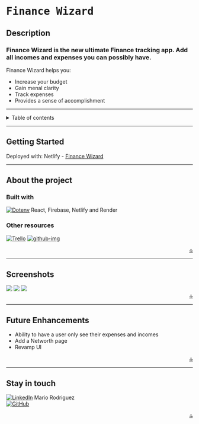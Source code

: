 <p align="center">


# <span style="font-family: andale mono, monospace">**Finance Wizard** <span>

## **Description**    
### Finance Wizard is the new ultimate Finance tracking app. Add all incomes and expenses you can possibly have.  <br>
Finance Wizard helps you: 
- Increase your budget
- Gain menal clarity
- Track expenses 
- Provides a sense of accomplishment

---

<details>
<summary>Table of contents</summary>
<li><a href="#about-the-project">About the Project</a></li>
<li><a href="#screenshots">Screenshots</a></li>
<li><a href="#getting-started">Getting Started</a></li>
<li><a href="#future-enhancements">Future Enhancements</a></li>
<li><a href="#stay-in-touch">Stay in touch</a></li>
</details>

---

## **Getting Started**

Deployed with: Netlify - [Finance Wizard](https://financewizard.netlify.app)

---
## **About the project**
### **Built with**


[![Dotenv][dotenv-img]][empty-url] React, Firebase, Netlify and Render
### **Other resources** 
[![Trello][trello-img]][trello-url]
[![github-img]][empty-url]

<div align="right">
    <a href="#top">🔝</a>
</div>

---

## **Screenshots**
<img src='https://github.com/Mrod2871/Finance-Wizard-frontend/assets/126505925/2a442335-477b-44fa-8c88-10d81b5343cc' />
<img src='https://github.com/Mrod2871/Finance-Wizard-frontend/assets/126505925/f848c41d-a23f-4347-ba68-3d7c7c1d3f14' />
<img src='https://github.com/Mrod2871/Finance-Wizard-frontend/assets/126505925/3ce7f42a-f076-4139-a6a6-1dccb141a5d9' />


<div align="right">
    <a href="#top">🔝</a>
</div>

---

## **Future Enhancements**

- Ability to have a user only see their expenses and incomes
- Add a Networth page
- Revamp UI

<div align="right">
    <a href="#top">🔝</a>
</div>

---

## Stay in touch
[![LinkedIn][linkedin-img]][linkedin-urlm] Mario Rodriguez<br>
[![GitHub][github-img]][github-url]<br>

<div align="right">
    <a href="#top">🔝</a>
</div>


<!--links and images-->
[dotenv-img]: https://img.shields.io/badge/DOTENV-FFFF00?style=for-the-badge&logo=dotenv&logoColor=white
[github-img]: https://img.shields.io/badge/GitHub-100000?style=for-the-badge&logo=github&logoColor=white
[linkedin-img]: https://img.shields.io/badge/LinkedIn-0077B5?style=for-the-badge&logo=linkedin&logoColor=white
[trello-img]: https://img.shields.io/badge/Trello-0052CC?style=for-the-badge&logo=trello&logoColor=white
[dotenv-img]: https://img.shields.io/badge/dotenv-%5Ev16.0.3-orange

<!--URLs-->
[linkedin-urlm]: https://www.linkedin.com/in/mario2603/
[github-url]: [https://github.com/Mrod2871/Finance-Wizard-frontend]
[trello-url]: [https://trello.com/b/VZt4Mqg0/finance-wizard]
[empty-url]: https
<!-- Credits/Resources -->
[photo]: https://unsplash.com/photos/8cqoKu5ycuU
[photo]: https://unsplash.com/photos/XZUqPMLHvzw
[photo]: https://unsplash.com/photos/2cggmyVJ4v0
[photo]: https://icons8.com/icon/HwIEsEmuCUlw/sandwich
[photo]: https://icons8.com/icon/N8twDYwFI-QP/leafy-green
